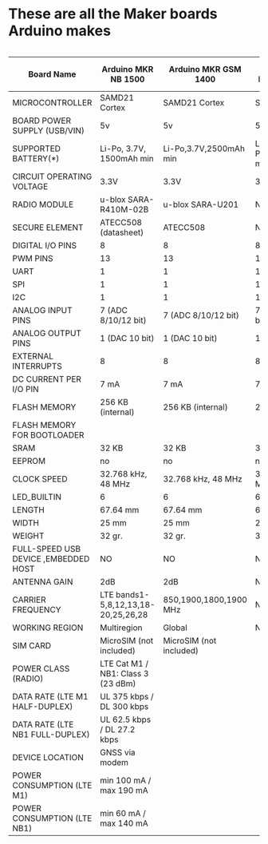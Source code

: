 # These are all the Maker boards Arduino makes

<div style="overflow-x: auto;">

| Board Name                           | Arduino MKR NB 1500                 | Arduino MKR GSM 1400    | Arduino MKR1000 WIFI  | Arduino MKR ZERO      | Arduino MKR Vidor 4000 | Arduino MKR WAN 1310     | Arduino MKR WAN 1300(LoRa) | Arduino MKR Vidor 4000 | Arduino MKR WiFi 1010  |
| ------------------------------------ | ----------------------------------- | ----------------------- | --------------------- | --------------------- | ---------------------- | ------------------------ | -------------------------- | ---------------------- | ---------------------- |
| MICROCONTROLLER                      | SAMD21 Cortex                       | SAMD21 Cortex           | SAMD21 Cortex         | SAMD21 Cortex         | SAMD21 Cortex          | SAMD21 Cortex            | SAMD21 Cortex              | SAMD21 Cortex          | SAMD21 Cortex          |
| BOARD POWER SUPPLY (USB/VIN)         | 5v                                  | 5v                      | 5V                    | 5V                    | 5v                     | 5v                       | 5v                         | 5v                     | 5v                     |
| SUPPORTED BATTERY(\*)                | Li-Po, 3.7V, 1500mAh min            | Li-Po,3.7V,2500mAh min  | Li-Po,3.7V,700mAh min | Li-Po,3.7V,700mAh min | Li-Po,3.7V,1024mAh min | Li-Ion,Li-Po,1024mAh min | 2x AA or AAA               | Li-Po,3.7V,1024mAh Min | Li-Po,3.7V,1024mAh Min |
| CIRCUIT OPERATING VOLTAGE            | 3.3V                                | 3.3V                    | 3.3V                  | 3.3V                  | 3.3V                   | 3.3V                     | 3.3V                       | 3.3V                   | 3.3V                   |
| RADIO MODULE                         | u-blox SARA-R410M-02B               | u-blox SARA-U201        | N/A                   | N/A                   | u-blox NINA-W102       | CMWX1ZZABZ               | CMWX1ZZABZ                 | u-blox NINA-W102       | u-blox NINA-W102       |
| SECURE ELEMENT                       | ATECC508 (datasheet)                | ATECC508                | N/A                   | N/A                   | ATECC508               | ATECC508                 | N/A                        | ATECC508               | ATECC508               |
| DIGITAL I/O PINS                     | 8                                   | 8                       | 8                     | 22                    | 8                      | 8                        | 8                          | 8                      | 8                      |
| PWM PINS                             | 13                                  | 13                      | 12                    | 12                    | 13                     | 13                       | 8                          | 13                     | 13                     |
| UART                                 | 1                                   | 1                       | 1                     | 1                     | 1                      | 1                        | 1                          | 1                      | 1                      |
| SPI                                  | 1                                   | 1                       | 1                     | 1                     | 1                      | 1                        | 1                          | 1                      | 1                      |
| I2C                                  | 1                                   | 1                       | 1                     | 1                     | 1                      | 1                        | 1                          | 1                      | 1                      |
| ANALOG INPUT PINS                    | 7 (ADC 8/10/12 bit)                 | 7 (ADC 8/10/12 bit)     | 7 (ADC 8/10/12 bit)   | 7 (ADC 8/10/12 bit)   | 7 (ADC 8/10/12 bit)    | 7 (ADC 8/10/12 bit)      | 7 (ADC 8/10/12 bit)        | 7 (ADC 8/10/12 bit)    | 7 (ADC 8/10/12 bit)    |
| ANALOG OUTPUT PINS                   | 1 (DAC 10 bit)                      | 1 (DAC 10 bit)          | 1 (DAC 10 bit)        | 1 (DAC 10 bit)        | 1 (DAC 10 bit)         | 1 (DAC 10 bit)           | 1 (DAC 10 bit)             | 1 (DAC 10 bit)         | 1 (DAC 10 bit)         |
| EXTERNAL INTERRUPTS                  | 8                                   | 8                       | 8                     | 10                    | 10                     | 8                        | 8                          | 10                     | 10                     |
| DC CURRENT PER I/O PIN               | 7 mA                                | 7 mA                    | 7 mA                  | 7 mA                  | 7 mA                   | 7 mA                     | 7ma                        | 7 mA                   | 7 mA                   |
| FLASH MEMORY                         | 256 KB (internal)                   | 256 KB (internal)       | 256 KB                | 256 KB                | 256 KB (internal)      | 256 KB (internal)        | 256 KB                     | 256 KB (internal)      | 256 KB (internal)      |
| FLASH MEMORY FOR BOOTLOADER          |                                     |                         |                       | 8 KB                  |                        |                          |                            | 32 KB                  |                        |
| SRAM                                 | 32 KB                               | 32 KB                   | 32 KB                 | 32 KB                 | 32 KB                  | 32 KB                    | 256 KB                     | 8 MB                   | 32 KB                  |
| EEPROM                               | no                                  | no                      | no                    | no                    | no                     | no                       | no                         | no                     | no                     |
| CLOCK SPEED                          | 32.768 kHz, 48 MHz                  | 32.768 kHz, 48 MHz      | 32.768 kHz , 48 MHz   | 32.768 kHz, 48 MHz    | 32.768 kHz , 48 MHz    | 32.768 kHz (RTC), 48 MHz | 32.768 kHz (RTC), 48 MHz   | 32.768 kHz , 48 MHz    | 32.768 kHz , 48 MHz    |
| LED_BUILTIN                          | 6                                   | 6                       | 6                     | 32                    | 6                      | 6                        | 6                          | 6                      | 6                      |
| LENGTH                               | 67.64 mm                            | 67.64 mm                | 61.5 mm               |                       |                        | 67.64 mm                 | 67.64 mm                   | 83 mm                  | 61.5 mm                |
| WIDTH                                | 25 mm                               | 25 mm                   | 25 mm                 |                       |                        | 25 mm                    | 25 mm                      | 25 mm                  | 25 mm                  |
| WEIGHT                               | 32 gr.                              | 32 gr.                  | 32 gr.                |                       |                        | 32 gr.                   | 32 gr.                     | 43.5 gr.               | 32 gr.                 |
| FULL-SPEED USB DEVICE ,EMBEDDED HOST | NO                                  | NO                      | NO                    | NO                    | YES                    | YES                      | NO                         | YES                    | YES                    |
| ANTENNA GAIN                         | 2dB                                 | 2dB                     | N/A                   | N/A                   | N/A                    | 2dB                      | 2dB                        |                        |                        |
| CARRIER FREQUENCY                    | LTE bands1-5,8,12,13,18-20,25,26,28 | 850,1900,1800,1900 MHz  | N/A                   | N/A                   | N/A                    | 433/868/915 MHz          | 433/868/915 MHz            |                        |                        |
| WORKING REGION                       | Multiregion                         | Global                  | N/A                   | N/A                   | N/A                    | EU/US                    | EU/US                      |                        |                        |
| SIM CARD                             | MicroSIM (not included)             | MicroSIM (not included) |                       |                       |                        |                          |                            |                        |                        |
| POWER CLASS (RADIO)                  | LTE Cat M1 / NB1: Class 3 (23 dBm)  |                         |                       |                       |                        |                          |                            |                        |                        |
| DATA RATE (LTE M1 HALF-DUPLEX)       | UL 375 kbps / DL 300 kbps           |                         |                       |                       |                        |                          |                            |                        |                        |
| DATA RATE (LTE NB1 FULL-DUPLEX)      | UL 62.5 kbps / DL 27.2 kbps         |                         |                       |                       |                        |                          |                            |                        |                        |
| DEVICE LOCATION                      | GNSS via modem                      |                         |                       |                       |                        |                          |                            |                        |                        |
| POWER CONSUMPTION (LTE M1)           | min 100 mA / max 190 mA             |                         |                       |                       |                        |                          |                            |                        |                        |
| POWER CONSUMPTION (LTE NB1)          | min 60 mA / max 140 mA              |                         |                       |                       |                        |                          |                            |                        |

</div>
